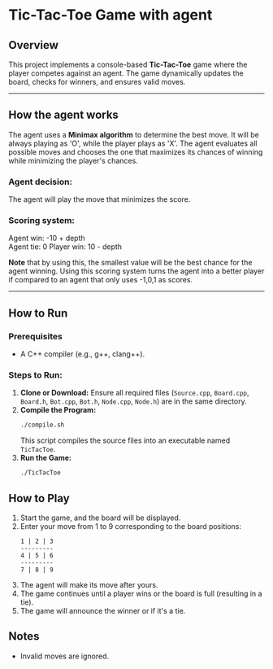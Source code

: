 # Tic-Tac-Toe Game with agent

## Overview

This project implements a console-based **Tic-Tac-Toe** game where the player competes against an agent. The game dynamically updates the board, checks for winners, and ensures valid moves.

---

## How the agent works
The agent uses a **Minimax algorithm** to determine the best move. It will be always playing as 'O', while the player plays as 'X'. The agent evaluates all possible moves and chooses the one that maximizes its chances of winning while minimizing the player's chances.
### Agent decision:
The agent will play the move that minimizes the score. 

### Scoring system:
Agent win: -10 + depth  
Agent tie: 0
Player win: 10 - depth

**Note** that by using this, the smallest value will be the best chance for the agent winning.
Using this scoring system turns the agent into a better player if compared to an agent that only uses -1,0,1 as scores.

---

## How to Run

### Prerequisites

- A C++ compiler (e.g., g++, clang++).

### Steps to Run:

1. **Clone or Download:** Ensure all required files (`Source.cpp`, `Board.cpp`, `Board.h`, `Bot.cpp`, `Bot.h`, `Node.cpp`, `Node.h`) are in the same directory.
2. **Compile the Program:**
   ```bash
   ./compile.sh
   ```
   This script compiles the source files into an executable named `TicTacToe`.
3. **Run the Game:**
    ```bash
    ./TicTacToe
    ```

## How to Play

1. Start the game, and the board will be displayed.
2. Enter your move from 1 to 9 corresponding to the board positions:
   ```
   1 | 2 | 3
   ---------
   4 | 5 | 6
   ---------
   7 | 8 | 9
   ```
3. The agent will make its move after yours.
4. The game continues until a player wins or the board is full (resulting in a tie).
5. The game will announce the winner or if it's a tie.

## Notes
- Invalid moves are ignored.
